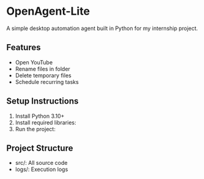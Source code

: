 # OpenAgent-Lite

A simple desktop automation agent built in Python for my internship project.

## Features
- Open YouTube
- Rename files in folder
- Delete temporary files
- Schedule recurring tasks

## Setup Instructions

1. Install Python 3.10+
2. Install required libraries:
3. Run the project:


## Project Structure
- src/: All source code
- logs/: Execution logs


